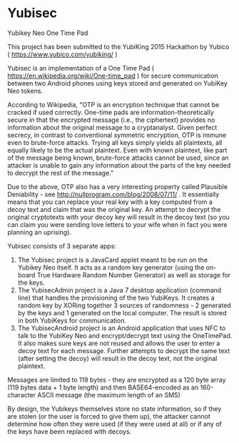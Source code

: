 # Yubisec
Yubikey Neo One Time Pad

This project has been submitted to the YubiKing 2015 Hackathon by Yubico ( https://www.yubico.com/yubiking/ )

Yubisec is an implementation of a One Time Pad ( https://en.wikipedia.org/wiki/One-time_pad ) for secure communication between two Android phones using keys stored and generated on YubiKey Neo tokens. 

According to Wikipedia, "OTP is an encryption technique that cannot be cracked if used correctly. One-time pads are information-theoretically secure in that the encrypted message (i.e., the ciphertext) provides no information about the original message to a cryptanalyst. Given perfect secrecy, in contrast to conventional symmetric encryption, OTP is immune even to brute-force attacks. Trying all keys simply yields all plaintexts, all equally likely to be the actual plaintext. Even with known plaintext, like part of the message being known, brute-force attacks cannot be used, since an attacker is unable to gain any information about the parts of the key needed to decrypt the rest of the message."

Due to the above, OTP also has a very interesting property called Plausible Deniability - see http://nullprogram.com/blog/2008/07/11/ . It essentially means that you can replace your real key with a key computed from a decoy text and claim that was the original key. An attempt to decrypt the original cryptotexts with your decoy key will result in the decoy text (so you can claim you were sending love letters to your wife when in fact you were planning an uprising).

Yubisec consists of 3 separate apps:

1. The Yubisec project is a JavaCard applet meant to be run on the Yubikey Neo itself. It acts as a random key generator (using the on-board True Hardware Random Number Generator) as well as storage for the keys.
2. The YubisecAdmin project is a Java 7 desktop application (command line) that handles the provisioning of the two YubiKeys. It creates a random key by XORing together 3 sources of randomness - 2 generated by the keys and 1 generated on the local computer. The result is stored in both YubiKeys for communication.
3. The YubisecAndroid project is an Android application that uses NFC to talk to the YubiKey Neo and encrypt/decrypt text using the OneTimePad. It also makes sure keys are not reused and allows the user to enter a decoy text for each message. Further attempts to decrypt the same text (after setting the decoy) will result in the decoy text, not the original plaintext.

Messages are limited to 119 bytes - they are encrypted as a 120 byte array (119 bytes data + 1 byte length) and then BASE64-encoded as an 160-character ASCII message (the maximum length of an SMS)

By design, the Yubikeys themselves store no state information, so if they are stolen (or the user is forced to give them up), the attacker cannot determine how often they were used (if they were used at all) or if any of the keys have been replaced with decoys. 

